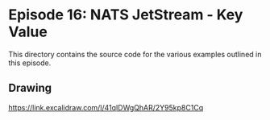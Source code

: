 # Episode 16: NATS JetStream - Key Value

This directory contains the source code for the various examples outlined in this episode.

## Drawing

https://link.excalidraw.com/l/41qIDWgQhAR/2Y95kp8C1Cq
